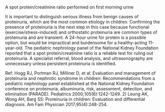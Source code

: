 A spot protein/creatinine ratio performed on first morning urine

It is important to distinguish serious illness from benign causes of proteinuria, which are the most common etiology in children. Confirming the presence of proteinuria is the next step in this case because functional (exercise/stress-induced) and orthostatic proteinuria are common types of proteinuria and are transient. A 24-hour urine for protein is a possible option, but would be impractical and burdensome for a healthy-acting 11-year-old. The pediatric nephrology panel of the National Kidney Foundation reported that a spot protein/creatinine ratio is a reliable test for ruling out proteinuria. A specialist referral, blood analysis, and ultrasonography are unnecessary unless persistent proteinuria is identified.

Ref: Hogg RJ, Portman RJ, Milliner D, et al: Evaluation and management of proteinuria and nephrotic syndrome in children: Recommendations from a pediatric nephrology panel established at the National Kidney Foundation conference on proteinuria, albuminuria, risk, assessment, detection, and elimination (PARADE). Pediatrics 2000;105(6):1242-1249.  2) Leung AK, Wong AH, Barg SS: Proteinuria in children: Evaluation and differential diagnosis. Am Fam Physician 2017;95(4):248-254.